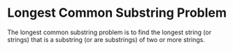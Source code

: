 # Longest Common Substring Problem
The longest common substring problem is to find the longest string (or strings) that is a substring (or are substrings) of two or more strings.
